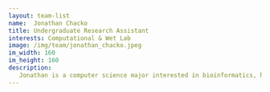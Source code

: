 ```yaml
---
layout: team-list
name:  Jonathan Chacko
title: Undergraduate Research Assistant
interests: Computational & Wet Lab
image: /img/team/jonathan_chacko.jpeg
im_width: 160
im_height: 160
description:
   Jonathan is a computer science major interested in bioinformatics, helping to create interactive front-end visualizations for the lab. His goal is to use software to solve interesting technical challenges, in whatever field they may lie. He has a keen interest in music production and plays piano in his spare time.
---
```

